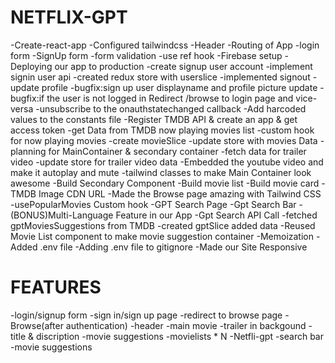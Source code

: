 # NETFLIX-GPT

-Create-react-app
-Configured tailwindcss
-Header
-Routing of App
-login form
-SignUp form
-form validation
-use ref hook
-Firebase setup
-Deploying our app to production
-create signup user account
-implement signin user api
-created redux store with userslice
-implemented signout
-update profile
-bugfix:sign up user displayname and profile picture update
-bugfix:if the user is not logged in Redirect /browse to login page and vice-versa
-unsubscribe to the onauthstatechanged callback
-Add harcoded values to the constants file
-Register TMDB API & create an app & get access token
-get Data from TMDB now playing movies list
-custom hook for now playing movies
-create movieSlice
-update store with movies Data
-planning for MainContainer & secondary container
-fetch data for trailer video
-update store for trailer video data
-Embedded the youtube video and make it autoplay and mute
-tailwind classes to make Main Container look awesome
-Build Secondary Component
-Build movie list
-Build movie card
-TMDB Image CDN URL
-Made the Browse page amazing with Tailwind CSS
-usePopularMovies Custom hook
-GPT Search Page
-Gpt Search Bar
-(BONUS)Multi-Language Feature in our App
-Gpt Search API Call
-fetched gptMoviesSuggestions from TMDB
-created gptSlice added data
-Reused Movie List component to make movie suggestion container
-Memoization
-Added .env file
-Adding .env file to gitignore
-Made our Site Responsive

# FEATURES

-login/signup form
-sign in/sign up page
-redirect to browse page
-Browse(after authentication)
-header
-main movie
-trailer in backgound
-title & discription
-movie suggestions
-movielists \* N
-Netfli-gpt
-search bar
-movie suggestions
